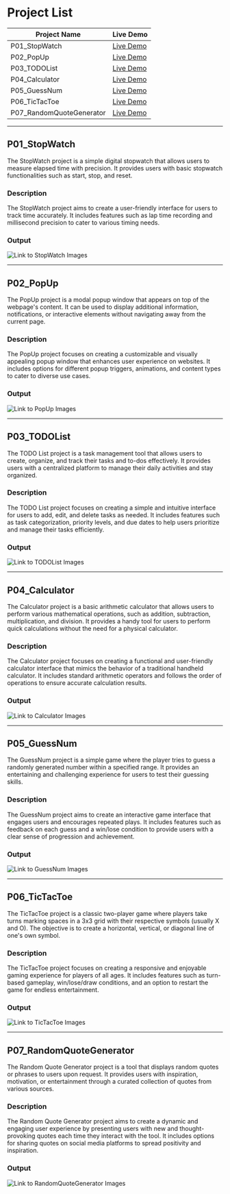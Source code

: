 # Project List

| Project Name   | Live Demo |
|----------------|-----------|
| P01_StopWatch  | [Live Demo](#stopwatch-demo)         |
| P02_PopUp      | [Live Demo](#popup-demo)             |
| P03_TODOList   | [Live Demo](#todolist-demo)          |
| P04_Calculator | [Live Demo](#calculator-demo)        |
| P05_GuessNum   | [Live Demo](#guessnum-demo)          |
| P06_TicTacToe  | [Live Demo](#tictactoe-demo)         |
| P07_RandomQuoteGenerator | [Live Demo](#randomquotegenerator-demo) |

---

## P01_StopWatch

The StopWatch project is a simple digital stopwatch that allows users to measure elapsed time with precision. It provides users with basic stopwatch functionalities such as start, stop, and reset.

### Description

The StopWatch project aims to create a user-friendly interface for users to track time accurately. It includes features such as lap time recording and millisecond precision to cater to various timing needs.

### Output

![Link to StopWatch Images](./outputs/stopwatch.png)

---

## P02_PopUp

The PopUp project is a modal popup window that appears on top of the webpage's content. It can be used to display additional information, notifications, or interactive elements without navigating away from the current page.

### Description

The PopUp project focuses on creating a customizable and visually appealing popup window that enhances user experience on websites. It includes options for different popup triggers, animations, and content types to cater to diverse use cases.

### Output

![Link to PopUp Images](./outputs/popup.png)

---

## P03_TODOList

The TODO List project is a task management tool that allows users to create, organize, and track their tasks and to-dos effectively. It provides users with a centralized platform to manage their daily activities and stay organized.

### Description

The TODO List project focuses on creating a simple and intuitive interface for users to add, edit, and delete tasks as needed. It includes features such as task categorization, priority levels, and due dates to help users prioritize and manage their tasks efficiently.

### Output

![Link to TODOList Images](./outputs/todolist.png)

---

## P04_Calculator

The Calculator project is a basic arithmetic calculator that allows users to perform various mathematical operations, such as addition, subtraction, multiplication, and division. It provides a handy tool for users to perform quick calculations without the need for a physical calculator.

### Description

The Calculator project focuses on creating a functional and user-friendly calculator interface that mimics the behavior of a traditional handheld calculator. It includes standard arithmetic operators and follows the order of operations to ensure accurate calculation results.

### Output

![Link to Calculator Images](./outputs/calculator.png)

---

## P05_GuessNum

The GuessNum project is a simple game where the player tries to guess a randomly generated number within a specified range. It provides an entertaining and challenging experience for users to test their guessing skills.

### Description

The GuessNum project aims to create an interactive game interface that engages users and encourages repeated plays. It includes features such as feedback on each guess and a win/lose condition to provide users with a clear sense of progression and achievement.

### Output

![Link to GuessNum Images](./outputs/guessnum.png)

---

## P06_TicTacToe

The TicTacToe project is a classic two-player game where players take turns marking spaces in a 3x3 grid with their respective symbols (usually X and O). The objective is to create a horizontal, vertical, or diagonal line of one's own symbol.

### Description

The TicTacToe project focuses on creating a responsive and enjoyable gaming experience for players of all ages. It includes features such as turn-based gameplay, win/lose/draw conditions, and an option to restart the game for endless entertainment.

### Output

![Link to TicTacToe Images](./outputs/tictactoe.png)

---

## P07_RandomQuoteGenerator

The Random Quote Generator project is a tool that displays random quotes or phrases to users upon request. It provides users with inspiration, motivation, or entertainment through a curated collection of quotes from various sources.

### Description

The Random Quote Generator project aims to create a dynamic and engaging user experience by presenting users with new and thought-provoking quotes each time they interact with the tool. It includes options for sharing quotes on social media platforms to spread positivity and inspiration.

### Output

![Link to RandomQuoteGenerator Images](./outputs/randomquote.png)
